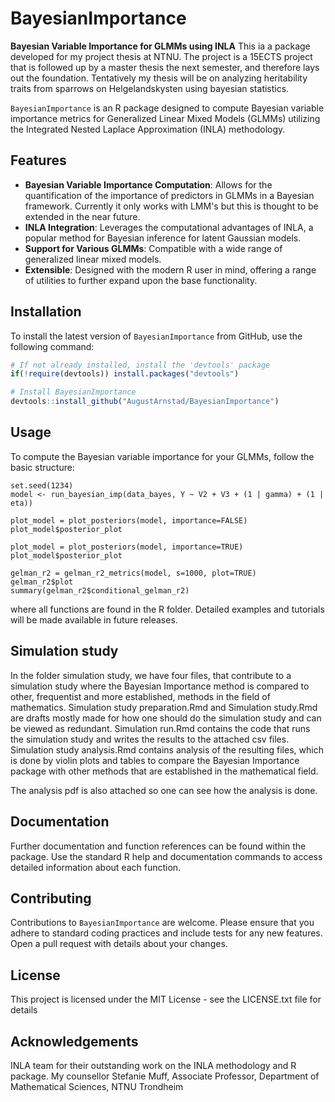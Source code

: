 # BayesianImportance
**Bayesian Variable Importance for GLMMs using INLA**
This ia a package developed for my project thesis at NTNU. The project is a 15ECTS project that is followed up by a master thesis the next semester, and therefore lays out the foundation. Tentatively my thesis will be on analyzing heritability traits from sparrows on Helgelandskysten using bayesian statistics.

`BayesianImportance` is an R package designed to compute Bayesian variable importance metrics for Generalized Linear Mixed Models (GLMMs) utilizing the Integrated Nested Laplace Approximation (INLA) methodology.

## Features
- **Bayesian Variable Importance Computation**: Allows for the quantification of the importance of predictors in GLMMs in a Bayesian framework. Currently it only works with LMM's but this is thought to be extended in the near future.
- **INLA Integration**: Leverages the computational advantages of INLA, a popular method for Bayesian inference for latent Gaussian models.
- **Support for Various GLMMs**: Compatible with a wide range of generalized linear mixed models.
- **Extensible**: Designed with the modern R user in mind, offering a range of utilities to further expand upon the base functionality.

## Installation
To install the latest version of `BayesianImportance` from GitHub, use the following command:
```R
# If not already installed, install the 'devtools' package
if(!require(devtools)) install.packages("devtools")

# Install BayesianImportance
devtools::install_github("AugustArnstad/BayesianImportance")
``` 

## Usage
To compute the Bayesian variable importance for your GLMMs, follow the basic structure:

```{r}
set.seed(1234)
model <- run_bayesian_imp(data_bayes, Y ~ V2 + V3 + (1 | gamma) + (1 | eta))

plot_model = plot_posteriors(model, importance=FALSE)
plot_model$posterior_plot

plot_model = plot_posteriors(model, importance=TRUE)
plot_model$posterior_plot

gelman_r2 = gelman_r2_metrics(model, s=1000, plot=TRUE)
gelman_r2$plot
summary(gelman_r2$conditional_gelman_r2)
```
where all functions are found in the R folder.
Detailed examples and tutorials will be made available in future releases.

## Simulation study
In the folder simulation study, we have four files, that contribute to a simulation study where the Bayesian Importance method is compared to other, frequentist and more established, methods in the field of mathematics. Simulation study preparation.Rmd and Simulation study.Rmd are drafts mostly made for how one should do the simulation study and can be viewed as redundant. Simulation run.Rmd contains the code that runs the simulation study and writes the results to the attached csv files. Simulation study analysis.Rmd contains analysis of the resulting files, which is done by violin plots and tables to compare the Bayesian Importance package with other methods that are established in the mathematical field.

The analysis pdf is also attached so one can see how the analysis is done.

## Documentation
Further documentation and function references can be found within the package. Use the standard R help and documentation commands to access detailed information about each function.

## Contributing
Contributions to `BayesianImportance` are welcome. Please ensure that you adhere to standard coding practices and include tests for any new features. Open a pull request with details about your changes.

## License
This project is licensed under the MIT License - see the LICENSE.txt file for details

## Acknowledgements
INLA team for their outstanding work on the INLA methodology and R package.
My counsellor Stefanie Muff, Associate Professor, Department of Mathematical Sciences, NTNU Trondheim

